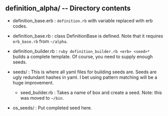 ## definition_alpha/ -- Directory contents ##

- definition_base.erb : `definition.rb` with variable replaced with erb codes.
  
- definition_base.rb : class DefinitionBase is defined. Note that it
    requires `erb_base.rb` from `~/alpha`.

- definition_builder.rb : `ruby definition_builder.rb <erb> <seed>*`  
    builds a complete template. Of course,
    you need to supply enough seeds.
  
- seeds/ : This is where all yaml files for building
  seeds are. Seeds are ugly redundant hashes in yaml.
  I bet using pattern matching will be a huge improvement.
  
  - seed_builder.rb : Takes a name of box and create a seed. Note: this was moved to `~/bin`.
  
- os_seeds/ : Put completed seed here.


